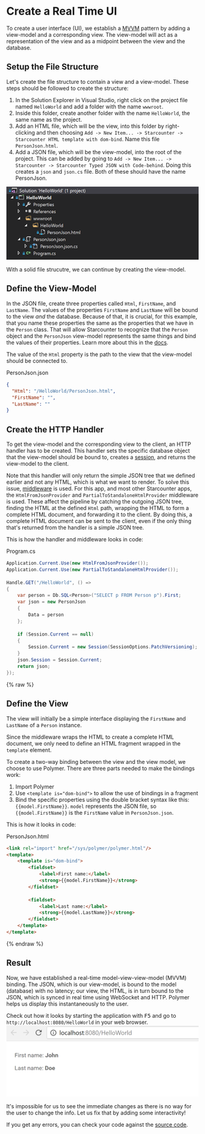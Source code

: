 # Create a Real Time UI

To create a user interface (UI), we establish a [MVVM](https://en.wikipedia.org/wiki/Model%E2%80%93view%E2%80%93viewmodel) pattern by adding a view-model and a corresponding view. The view-model will act as a representation of the view and as a midpoint between the view and the database.

## Setup the File Structure

Let's create the file structure to contain a view and a view-model. These steps should be followed to create the structure:

1. In the Solution Explorer in Visual Studio, right click on the project file named `HelloWorld` and add a folder with the name `wwwroot`.
2. Inside this folder, create another folder with the name `HelloWorld`, the same name as the project.
3. Add an HTML file, which will be the view, into this folder by right-clicking and then choosing `Add -> New Item... -> Starcounter -> Starcounter HTML template with dom-bind`. Name this file `PersonJson.html`.
4. Add a JSON file, which will be the view-model, into the root of the project. This can be added by going to `Add -> New Item... -> Starcounter -> Starcounter Typed JSON with Code-behind`. Doing this creates a `json` and `json.cs` file. Both of these should have the name PersonJson.

![file structure](/assets/file-structure.PNG)

With a solid file strucutre, we can continue by creating the view-model.

## Define the View-Model

In the JSON file, create three properties called `Html`, `FirstName`, and `LastName`. The values of the properties `FirstName` and `LastName` will be bound to the view _and_ the database. Because of that, it is crucial, for this example, that you name these properties the same as the properties that we have in the `Person` class. That will allow Starcounter to recognize that the `Person` object and the `PersonJson` view-model represents the same things and bind the values of their properties. Learn more about this in the [docs](/guides/typed-json/json-data-bindings).

The value of the `Html` property is the path to the view that the view-model should be connected to.

<div class="code-name">PersonJson.json</div>

```json
{
  "Html": "/HelloWorld/PersonJson.html",
  "FirstName": "",
  "LastName": ""
}
```

## Create the HTTP Handler

To get the view-model and the corresponding view to the client, an HTTP handler has to be created. This handler sets the specific database object that the view-model should be bound to, creates a [session](/guides/web-apps/sessions), and returns the view-model to the client.

Note that this handler will only return the simple JSON tree that we defined earlier and not any HTML, which is what we want to render. To solve this issue, [middleware](/guides/network/middleware) is used. For this app, and most other Starcounter apps, the `HtmlFromJsonProvider` and `PartialToStandaloneHtmlProvider` middleware is used. These affect the pipeline by catching the outgoing JSON tree, finding the HTML at the defined `Html` path, wrapping the HTML to form a complete HTML document, and forwarding it to the client. By doing this, a complete HTML document can be sent to the client, even if the only thing that's returned from the handler is a simple JSON tree. 

This is how the handler and middleware looks in code:

<div class="code-name">Program.cs</div>

```cs
Application.Current.Use(new HtmlFromJsonProvider());
Application.Current.Use(new PartialToStandaloneHtmlProvider());

Handle.GET("/HelloWorld", () =>
{
    var person = Db.SQL<Person>("SELECT p FROM Person p").First;
    var json = new PersonJson
    {
        Data = person
    };

    if (Session.Current == null)
    {
        Session.Current = new Session(SessionOptions.PatchVersioning);
    }
    json.Session = Session.Current;
    return json;
});
```

{% raw %}

## Define the View

The view will initially be a simple interface displaying the `FirstName` and `LastName` of a `Person` instance.

Since the middleware wraps the HTML to create a complete HTML document, we only need to define an HTML fragment wrapped in the `template` element.

To create a two-way binding between the view and the view model, we choose to use Polymer. There are three parts needed to make the bindings work:
1. Import Polymer
2. Use `<template is="dom-bind">` to allow the use of bindings in a fragment
3. Bind the specific properties using the double bracket syntax like this: `{{model.FirstName}}`. `model` represents the JSON file, so `{{model.FirstName}}` is the `FirstName` value in `PersonJson.json`.

This is how it looks in code:

<div class="code-name">PersonJson.html</div>

```html
<link rel="import" href="/sys/polymer/polymer.html"/>
<template>
    <template is="dom-bind">
        <fieldset>
            <label>First name:</label>
            <strong>{{model.FirstName}}</strong>
        </fieldset>

        <fieldset>
            <label>Last name:</label>
            <strong>{{model.LastName}}</strong>
        </fieldset>
    </template>
</template>
```

{% endraw %}

## Result

Now, we have established a real-time model-view-view-model (MVVM) binding. The JSON, which is our view-model, is bound to the model (database) with no latency; our view, the HTML, is in turn bound to the JSON, which is synced in real time using WebSocket and HTTP. Polymer helps us display this instantaneously to the user.

Check out how it looks by starting the application with <kbd>F5</kbd> and go to `http://localhost:8080/HelloWorld` in your web browser.
![Screenshot part 2](/assets/part2.png)

It's impossible for us to see the immediate changes as there is no way for the user to change the info. Let us fix that by adding some interactivity!  

If you get any errors, you can check your code against the [source code](https://github.com/StarcounterApps/HelloWorld/commit/ce3e787313aacbd6d8f6d18956ab39e24befc452).

